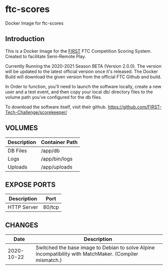 # ftc-scores
Docker Image for ftc-scores

## Introduction
This is a Docker Image for the [FIRST](https://firstinspires.org) FTC Competition Scoring System.
Created to facilitate Semi-Remote Play.

Currently Running the 2020-2021 Season BETA (Version 2.0.0).
The version will be updated to the latest official version once it's released.
The Docker Build will download the given version from the official FTC Github and build.

In Order to function, you'll need to launch the software locally, create a new user and a test event, and then copy your local db/ directory files
to the volume path you've configured for the db files.

To download the software itself, visit their github.
https://github.com/FIRST-Tech-Challenge/scorekeeper/

## VOLUMES
Description | Container Path
---- | ----
DB Files | /app/db
Logs | /app/bin/logs
Uploads | /app/uploads

## EXPOSE PORTS
Description | Port
---- | ----
HTTP Server | 80/tcp

## CHANGES
Date | Description
---- | ----
2020-10-22 | Switched the base image to Debian to solve Alpine incompatibility with MatchMaker. (Compiler mismatch.)